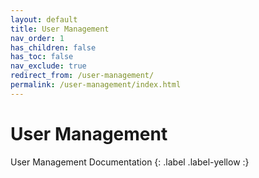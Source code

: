 ```yaml
---
layout: default
title: User Management
nav_order: 1
has_children: false
has_toc: false
nav_exclude: true
redirect_from: /user-management/
permalink: /user-management/index.html
---
```


# User Management
User Management Documentation
{: .label .label-yellow :}

